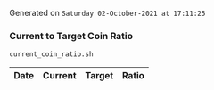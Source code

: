 Generated on `Saturday 02-October-2021 at 17:11:25`

### Current to Target Coin Ratio
`current_coin_ratio.sh`

Date|Current|Target|Ratio
---|---|---|---
